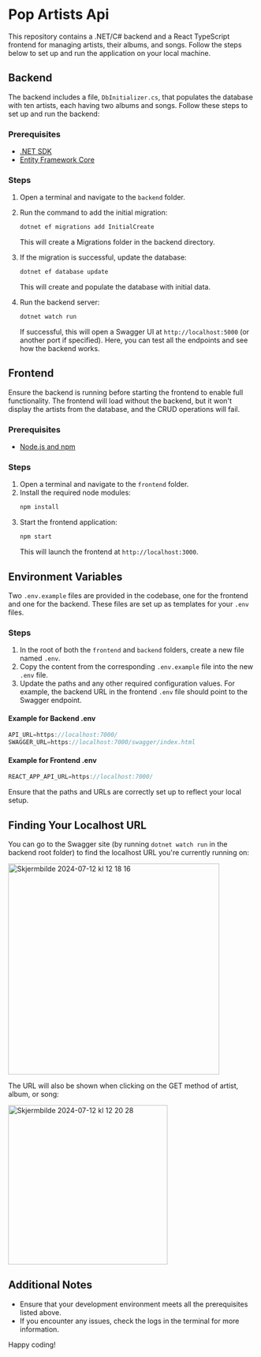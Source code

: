 # Pop Artists Api

This repository contains a .NET/C# backend and a React TypeScript frontend for managing artists, their albums, and songs. Follow the steps below to set up and run the application on your local machine.

## Backend

The backend includes a file, `DbInitializer.cs`, that populates the database with ten artists, each having two albums and songs. Follow these steps to set up and run the backend:

### Prerequisites
- [.NET SDK](https://dotnet.microsoft.com/download)
- [Entity Framework Core](https://docs.microsoft.com/en-us/ef/core/)

### Steps

1. Open a terminal and navigate to the `backend` folder.
2. Run the command to add the initial migration:
   ```sh
   dotnet ef migrations add InitialCreate
   ```
   This will create a Migrations folder in the backend directory.

3. If the migration is successful, update the database:
   ```sh
   dotnet ef database update
   ```
   This will create and populate the database with initial data.

4. Run the backend server:
   ```sh
   dotnet watch run
   ```
   If successful, this will open a Swagger UI at `http://localhost:5000` (or another port if specified). Here, you can test all the endpoints and see how the backend works.

## Frontend

Ensure the backend is running before starting the frontend to enable full functionality. The frontend will load without the backend, but it won't display the artists from the database, and the CRUD operations will fail.

### Prerequisites
- [Node.js and npm](https://nodejs.org/)

### Steps

1. Open a terminal and navigate to the `frontend` folder.
2. Install the required node modules:
   ```sh
   npm install
   ```
3. Start the frontend application:
   ```sh
   npm start
   ```
   This will launch the frontend at `http://localhost:3000`.

## Environment Variables

Two `.env.example` files are provided in the codebase, one for the frontend and one for the backend. These files are set up as templates for your `.env` files.

### Steps

1. In the root of both the `frontend` and `backend` folders, create a new file named `.env`.
2. Copy the content from the corresponding `.env.example` file into the new `.env` file.
3. Update the paths and any other required configuration values. For example, the backend URL in the frontend `.env` file should point to the Swagger endpoint.

#### Example for Backend .env
```ts
API_URL=https://localhost:7000/
SWAGGER_URL=https://localhost:7000/swagger/index.html
```
#### Example for Frontend .env
```ts
REACT_APP_API_URL=https://localhost:7000/
```
Ensure that the paths and URLs are correctly set up to reflect your local setup. 

## Finding Your Localhost URL

You can go to the Swagger site (by running `dotnet watch run` in the backend root folder) to find the localhost URL you're currently running on:

<img width="428" alt="Skjermbilde 2024-07-12 kl  12 18 16" src="https://github.com/user-attachments/assets/0d279398-b943-4c21-9654-0bce0420c257">

The URL will also be shown when clicking on the GET method of artist, album, or song:

<img width="323" alt="Skjermbilde 2024-07-12 kl  12 20 28" src="https://github.com/user-attachments/assets/62d15464-84a0-413a-be2d-3042871a3a9f">


## Additional Notes

- Ensure that your development environment meets all the prerequisites listed above.
- If you encounter any issues, check the logs in the terminal for more information.

Happy coding!
